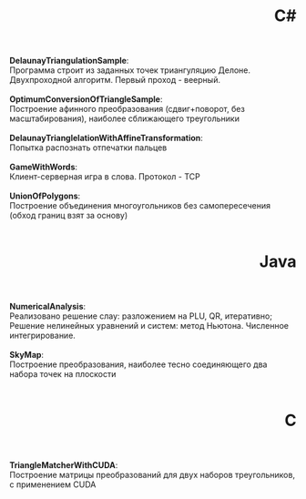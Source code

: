 <h1 align="right">C#</h1>
<br>
<br><b>DelaunayTriangulationSample</b>:
<br>Программа строит из заданных точек триангуляцию Делоне. Двухпроходной алгоритм. Первый проход - веерный.
<br>
<br><b>OptimumConversionOfTriangleSample</b>:
<br>Построение афинного преобразования (сдвиг+поворот, без масштабирования), наиболее сближающего треугольники
<br>
<br><b>DelaunayTrianglelationWithAffineTransformation</b>:
<br>Попытка распознать отпечатки пальцев
<br>
<br><b>GameWithWords</b>:
<br>Клиент-серверная игра в слова. Протокол - TCP
<br>
<br><b>UnionOfPolygons</b>:
<br>Построение объединения многоугольников без самопересечения (обход границ взят за основу)
<br>
<br>
<h1 align="right">Java</h1>
<br>
<br><b>NumericalAnalysis</b>:
<br>Реализовано решение слау: разложением на PLU, QR, итеративно; Решение нелинейных уравнений и систем: метод Ньютона. Численное интегрирование.
<br>
<br><b>SkyMap</b>:
<br>Построение преобразования, наиболее тесно соединяющего два набора точек на плоскости
<br>
<br>
<h1 align="right">C</h1>
<br>
<br><b>TriangleMatcherWithCUDA</b>:
<br>Построение матрицы преобразований для двух наборов треугольников, с применением CUDA 
